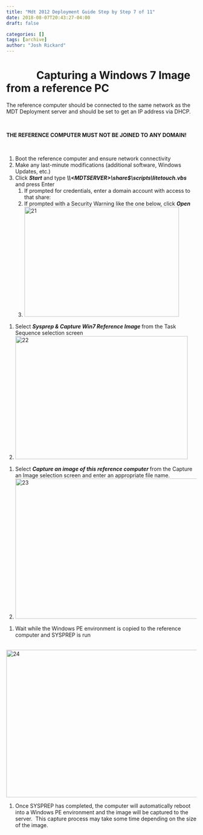 ```yaml
---
title: "Mdt 2012 Deployment Guide Step by Step 7 of 11"
date: 2018-08-07T20:43:27-04:00
draft: false

categories: []
tags: [archive]
author: "Josh Rickard"
---
```

<h1>            Capturing a Windows 7 Image from a reference PC</h1>
The reference computer should be connected to the same network as the MDT Deployment server and should be set to get an IP address via DHCP.

&nbsp;

<b>THE REFERENCE COMPUTER MUST NOT BE JOINED TO ANY DOMAIN!</b>

&nbsp;
<ol>
	<li>Boot the reference computer and ensure network connectivity</li>
	<li>Make any last-minute modifications (additional software, Windows Updates, etc.)</li>
	<li>Click <b><i>Start</i></b> and type <b><i>\\&lt;MDTSERVER&gt;\share$\scripts\litetouch.vbs </i></b>and press Enter
<ol>
	<li>If prompted for credentials, enter a domain account with access to that share:</li>
	<li>If prompted with a Security Warning like the one below, click <b><i>Open</i></b></li>
	<li><a href="http://msadministrator.wordpress.com/2012/12/21/mdt-2012-deployment-guide-step-by-step-7-of-11/attachment/21/" rel="attachment wp-att-96"><img class="alignnone size-full wp-image-96" alt="21" src="http://msadministrator.files.wordpress.com/2012/12/21.png" width="409" height="290" /></a></li>
</ol>
</li>
</ol>
<ol>
	<li>Select <b><i>Sysprep &amp; Capture Win7 Reference Image </i></b>from the Task Sequence selection screen</li>
	<li><a href="http://msadministrator.wordpress.com/2012/12/21/mdt-2012-deployment-guide-step-by-step-7-of-11/attachment/22/" rel="attachment wp-att-97"><img class="alignnone size-full wp-image-97" alt="22" src="http://msadministrator.files.wordpress.com/2012/12/22.png" width="456" height="325" /></a></li>
</ol>
<ol>
	<li>Select <b><i>Capture an image of this reference computer </i></b>from the Capture an Image selection screen and enter an appropriate file name.</li>
	<li><a href="http://msadministrator.wordpress.com/2012/12/21/mdt-2012-deployment-guide-step-by-step-7-of-11/attachment/23/" rel="attachment wp-att-98"><img class="alignnone size-full wp-image-98" alt="23" src="http://msadministrator.files.wordpress.com/2012/12/23.png" width="519" height="370" /></a></li>
</ol>
<ol>
	<li>Wait while the Windows PE environment is copied to the reference computer and SYSPREP is run</li>
</ol>
<p align="left"> <a href="http://msadministrator.wordpress.com/2012/12/21/mdt-2012-deployment-guide-step-by-step-7-of-11/attachment/24/" rel="attachment wp-att-99"><img class="alignnone size-full wp-image-99" alt="24" src="http://msadministrator.files.wordpress.com/2012/12/24.png" width="519" height="389" /></a></p>

<ol>
	<li>Once SYSPREP has completed, the computer will automatically reboot into a Windows PE environment and the image will be captured to the server.  This capture process may take some time depending on the size of the image.</li>
</ol>
<p align="left"></p>
